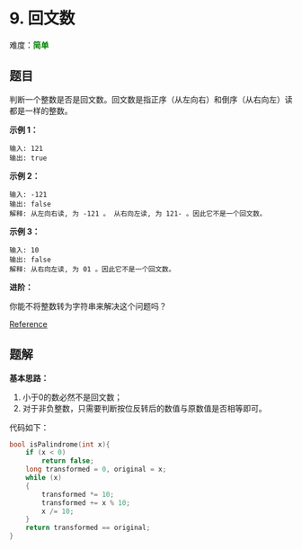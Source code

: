 # 9. 回文数

难度：<font color=green>**简单**</font>

## 题目

判断一个整数是否是回文数。回文数是指正序（从左向右）和倒序（从右向左）读都是一样的整数。

**示例 1：**

```
输入: 121
输出: true
```

**示例 2：**

```
输入: -121
输出: false
解释: 从左向右读, 为 -121 。 从右向左读, 为 121- 。因此它不是一个回文数。
```

**示例 3：**

```
输入: 10
输出: false
解释: 从右向左读, 为 01 。因此它不是一个回文数。
```

**进阶：**

你能不将整数转为字符串来解决这个问题吗？

[Reference](https://leetcode-cn.com/problems/palindrome-number)

## 题解

**基本思路：** 

1. 小于0的数必然不是回文数；
2. 对于非负整数，只需要判断按位反转后的数值与原数值是否相等即可。

代码如下：

```c
bool isPalindrome(int x){
    if (x < 0)
        return false;
    long transformed = 0, original = x;
    while (x)
    {
        transformed *= 10;
        transformed += x % 10;
        x /= 10;
    }
    return transformed == original;
}
```